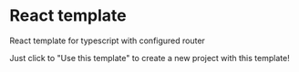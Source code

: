 # React template

React template for typescript with configured router

Just click to "Use this template" to create a new project with this template!

